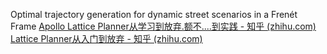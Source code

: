 Optimal trajectory generation for dynamic street scenarios in a Frenét Frame
[Apollo Lattice Planner从学习到放弃.额不....到实践 - 知乎 (zhihu.com)](https://zhuanlan.zhihu.com/p/164635074)
[Lattice Planner从入门到放弃 - 知乎 (zhihu.com)](https://zhuanlan.zhihu.com/p/637979437)
